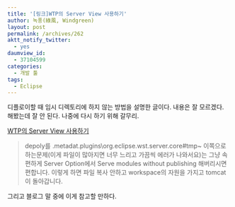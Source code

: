 ```yaml
---
title: '[링크]WTP의 Server View 사용하기'
author: 녹풍(綠風, Windgreen)
layout: post
permalink: /archives/262
aktt_notify_twitter:
  - yes
daumview_id:
  - 37104599
categories:
  - 개발 툴
tags:
  - Eclipse
---
```

디플로이할 때 임시 디렉토리에 하지 않는 방법을 설명한 글이다. 내용은 잘 모르겠다. 해봤는데 잘 안 된다. 나중에 다시 하기 위해 갈무리.

<a href="http://aircook.tistory.com/entry/WTP%EC%9D%98-Server-View-%EC%82%AC%EC%9A%A9%ED%95%98%EA%B8%B0" target="_blank">WTP의 Server View 사용하기</a>

> depoly를 .metadat\.plugins\org.eclipse.wst.server.core#tmp~ 이쪽으로 하는문제(이게 파일이 많아지면 너무 느리고 가끔씩 에러가 나와서요)는 그냥 속편하게 Server Option에서 Serve modules without publishing 해버리시면 편합니다. 이렇게 하면 파일 복사 안하고 workspace의 자원을 가지고 tomcat이 돌아갑니다.

그리고 블로그 말 중에 이게 참고할 만하다.